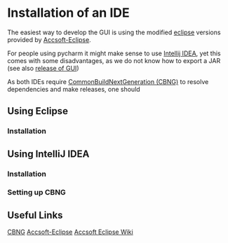 # Installation of an IDE
The easiest way to develop the GUI is using the modified [eclipse](#using-eclipse) versions provided by [Accsoft-Eclipse](http://eclipse.cern.ch/).

For people using pycharm it might make sense to use [Intellij IDEA](#using-intellij-idea), yet this comes with some disadvantages, 
as we do not know how to export a JAR (see also [release of GUI](releases.md))

As both IDEs require [CommonBuildNextGeneration (CBNG)](https://wikis.cern.ch/display/DVTLS/CBNG) to resolve dependencies and make releases, one should 






## Using Eclipse

### Installation




## Using IntelliJ IDEA


### Installation

### Setting up CBNG


## Useful Links
[CBNG](https://wikis.cern.ch/display/DVTLS/CBNG)
[Accsoft-Eclipse](http://eclipse.cern.ch/)
[Accsoft Eclipse Wiki](https://wikis.cern.ch/display/DVTLS/Eclipse+IDE)
